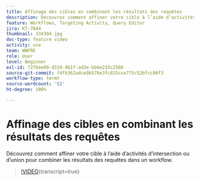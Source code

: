 ```yaml
---
title: Affinage des cibles en combinant les résultats des requêtes
description: Découvrez comment affiner votre cible à l’aide d’activités d’intersection ou d’union pour combiner les résultats des requêtes dans un workflow.
feature: Workflows, Targeting Activity, Query Editor
jira: KT-7844
thumbnail: 334304.jpg
doc-type: feature video
activity: use
team: WWFRE
role: User
level: Beginner
exl-id: 727bee00-d319-4b1f-ad3e-bb6e233c2566
source-git-commit: f4fb362adce9b576e3fc815cce775c52bfcc80f3
workflow-type: tm+mt
source-wordcount: '52'
ht-degree: 100%

---
```


# Affinage des cibles en combinant les résultats des requêtes

Découvrez comment affiner votre cible à l’aide d’activités d’intersection ou d’union pour combiner les résultats des requêtes dans un workflow.

>[!VIDEO](https://video.tv.adobe.com/v/334304?quality=12&learn=on){transcript=true}
